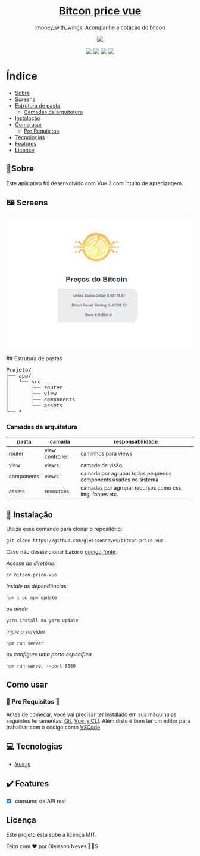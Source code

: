 <h1 align="center">
    <a href="#"> Bitcon price vue</a>
</h1>
<p align="center">:money_with_wings: Acompanhe a cotação do bitcon </p>
<p align="center">
<img src="https://img.shields.io/static/v1?label=framework&message=Vue&color=4FC08D&style=for-the-badge&logo=vue.js"/>
</p>
<p align="center">
<img src="https://img.shields.io/badge/license-MIT-blue"/>
<img src="https://img.shields.io/badge/npm-v16.13.1-blue"/>
<img src="https://img.shields.io/badge/contribution-welcome-green"/>
<img src="https://img.shields.io/badge/status project-close-red"/>
</p>

Índice
=================
<!--ts-->
* [Sobre](#sobre)
* [Screens](#screens)
* [Estrutura de pasta](#estrutura-de-pasta)
    * [Camadas da arquitetura](#camadas-da-arquitetura)
* [Instalação](#instalacao)
* [Como usar](#como-usar)
    * [Pre Requisitos](#pre-requisitos)
* [Tecnologias](#tecnologias)
* [Features](#features)
* [License](#license)
<!--te-->


## 🏁Sobre
Este aplicativo foi desenvolvido com Vue 3 com intuito de apredizagem.

## :framed_picture: Screens
<p align="center">
<img src="./preview.png"/>
</p>
## Estrutura de pastas
<pre>
Projeto/
├── app/
│   └── src
│       ├── router
│       ├── view
│       ├── components
│       └── assets
└── *
</pre>

### Camadas da arquitetura
pasta | camada | responsabilidade
------ | ------ | ------
router | view controller | caminhos para views
view | views | camada de visão
components | views | camada por agrupar todos pequenos components usados no sistema
assets | resources | camadas por agrupar recursos como css, img, fontes etc.

## 🧰 Instalação
Utilize esse comando para clonar o repositório:
```GIT
git clone https://github.com/gleissonneves/bitcon-price-vue
```
Caso não deseje clonar baixe o [código fonte](https://github.com/gleissonneves/bitcon-price-vue/archive/refs/heads/master.zip).

*Acesse ao diretório:*
```shell
cd bitcon-price-vue
```

*Instale as dependências:*
```shell
npm i ou npm update
```
*ou ainda*
```shell
yarn install ou yarn update
```

*inicie o servidor*
```shell
npm run server
```
*ou configure uma porta específica*
```shell
npm run server --port 8080
```
## Como usar
### 🚧 Pre Requisitos 🚧

Antes de começar, você vai precisar ter instalado em sua máquina as seguintes ferramentas:
[Git](https://git-scm.com), [Vue.js CLI](https://cli.vuejs.org/).
Além disto é bom ter um editor para trabalhar com o código como [VSCode](https://code.visualstudio.com/)

## :computer: Tecnologias
* [Vue.js](https://cli.vuejs.org/)

## :heavy_check_mark: Features

- [x] consumo de API rest


## Licença
Este projeto esta sobe a licença MIT.

Feito com :heart: por Gleisson Neves 👋🏽S